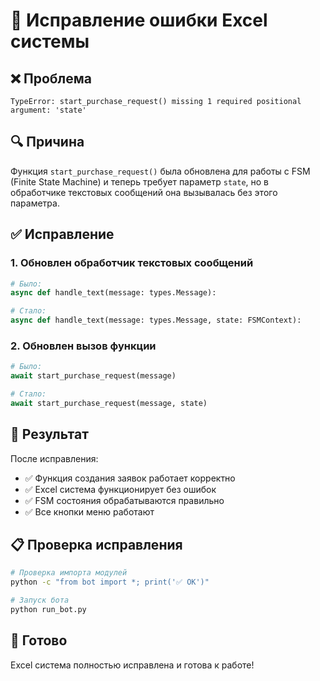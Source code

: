 # 🔧 Исправление ошибки Excel системы

## ❌ Проблема
```
TypeError: start_purchase_request() missing 1 required positional argument: 'state'
```

## 🔍 Причина
Функция `start_purchase_request()` была обновлена для работы с FSM (Finite State Machine) и теперь требует параметр `state`, но в обработчике текстовых сообщений она вызывалась без этого параметра.

## ✅ Исправление

### 1. Обновлен обработчик текстовых сообщений
```python
# Было:
async def handle_text(message: types.Message):

# Стало:
async def handle_text(message: types.Message, state: FSMContext):
```

### 2. Обновлен вызов функции
```python
# Было:
await start_purchase_request(message)

# Стало:
await start_purchase_request(message, state)
```

## 🎯 Результат

После исправления:
- ✅ Функция создания заявок работает корректно
- ✅ Excel система функционирует без ошибок
- ✅ FSM состояния обрабатываются правильно
- ✅ Все кнопки меню работают

## 📋 Проверка исправления

```bash
# Проверка импорта модулей
python -c "from bot import *; print('✅ OK')"

# Запуск бота
python run_bot.py
```

## 🚀 Готово

Excel система полностью исправлена и готова к работе! 